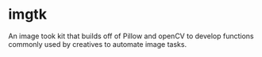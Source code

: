 # imgtk 
An image took kit that builds off of Pillow and openCV to develop functions commonly used by creatives
to automate image tasks. 
